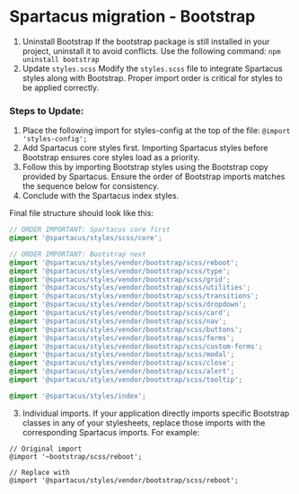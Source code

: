 # Spartacus migration - Bootstrap

1. Uninstall Bootstrap
   If the bootstrap package is still installed in your project, uninstall it to avoid conflicts. Use
   the following command:
   ```npm uninstall bootstrap```
2. Update `styles.scss`
   Modify the `styles.scss` file to integrate Spartacus styles along with Bootstrap. Proper import order is critical for
   styles to be applied correctly.
### Steps to Update:
1. Place the following import for styles-config at the top of the file:
   ```@import 'styles-config';```
2. Add Spartacus core styles first. Importing Spartacus styles before Bootstrap ensures core styles load as a
   priority.
3. Follow this by importing Bootstrap styles using the Bootstrap copy provided by Spartacus. Ensure the order of
   Bootstrap imports matches the sequence below for consistency.
4. Conclude with the Spartacus index styles.


Final file structure should look like this:

```styles.scss
// ORDER IMPORTANT: Spartacus core first
@import '@spartacus/styles/scss/core';

// ORDER IMPORTANT: Bootstrap next
@import '@spartacus/styles/vendor/bootstrap/scss/reboot';
@import '@spartacus/styles/vendor/bootstrap/scss/type';
@import '@spartacus/styles/vendor/bootstrap/scss/grid';
@import '@spartacus/styles/vendor/bootstrap/scss/utilities';
@import '@spartacus/styles/vendor/bootstrap/scss/transitions';
@import '@spartacus/styles/vendor/bootstrap/scss/dropdown';
@import '@spartacus/styles/vendor/bootstrap/scss/card';
@import '@spartacus/styles/vendor/bootstrap/scss/nav';
@import '@spartacus/styles/vendor/bootstrap/scss/buttons';
@import '@spartacus/styles/vendor/bootstrap/scss/forms';
@import '@spartacus/styles/vendor/bootstrap/scss/custom-forms';
@import '@spartacus/styles/vendor/bootstrap/scss/modal';
@import '@spartacus/styles/vendor/bootstrap/scss/close';
@import '@spartacus/styles/vendor/bootstrap/scss/alert';
@import '@spartacus/styles/vendor/bootstrap/scss/tooltip';

@import '@spartacus/styles/index';
```
3. Individual imports.
   If your application directly imports specific Bootstrap classes in any of your stylesheets, replace those imports with the corresponding Spartacus imports. For example:
```
// Original import
@import '~bootstrap/scss/reboot';

// Replace with
@import '@spartacus/styles/vendor/bootstrap/scss/reboot';
```
